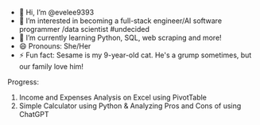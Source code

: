 - 👋 Hi, I’m @evelee9393
- 👀 I’m interested in becoming a full-stack engineer/AI software programmer /data scientist #undecided
- 🌱 I’m currently learning Python, SQL, web scraping and more!
- 😄 Pronouns: She/Her
- ⚡ Fun fact: Sesame is my 9-year-old cat. He's a grump sometimes, but our family love him!

Progress:
1. Income and Expenses Analysis on Excel using PivotTable
2. Simple Calculator using Python & Analyzing Pros and Cons of using ChatGPT
<!---
evelee9393/evelee9393 is a ✨ special ✨ repository because its `README.md` (this file) appears on your GitHub profile.
You can click the Preview link to take a look at your changes.
--->
